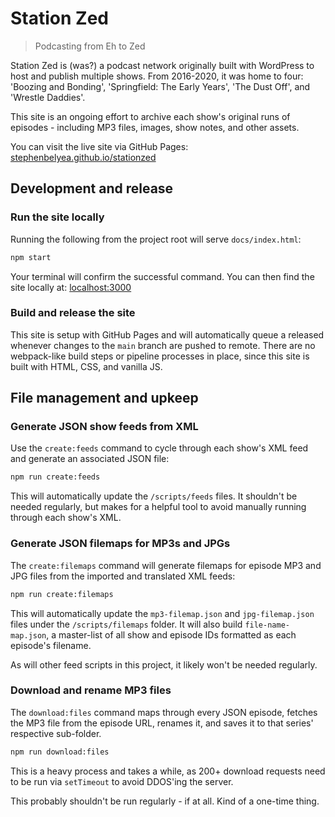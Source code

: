 # Station Zed

> Podcasting from Eh to Zed

Station Zed is (was?) a podcast network originally built with WordPress to host and publish multiple shows. From 2016-2020, it was home to four: 'Boozing and Bonding', 'Springfield: The Early Years', 'The Dust Off', and 'Wrestle Daddies'.

This site is an ongoing effort to archive each show's original runs of episodes - including MP3 files, images, show notes, and other assets.

You can visit the live site via GitHub Pages: [stephenbelyea.github.io/stationzed](https://stephenbelyea.github.io/stationzed/)

## Development and release

### Run the site locally

Running the following from the project root will serve `docs/index.html`:

```bash
npm start
```

Your terminal will confirm the successful command. You can then find the site locally at: [localhost:3000](http://localhost:3000)

### Build and release the site

This site is setup with GitHub Pages and will automatically queue a released whenever changes to the `main` branch are pushed to remote. There are no webpack-like build steps or pipeline processes in place, since this site is built with HTML, CSS, and vanilla JS.

## File management and upkeep

### Generate JSON show feeds from XML

Use the `create:feeds` command to cycle through each show's XML feed and generate an associated JSON file:

```bash
npm run create:feeds
```

This will automatically update the `/scripts/feeds` files. It shouldn't be needed regularly, but makes for a helpful tool to avoid manually running through each show's XML.

### Generate JSON filemaps for MP3s and JPGs

The `create:filemaps` command will generate filemaps for episode MP3 and JPG files from the imported and translated XML feeds:

```bash
npm run create:filemaps
```

This will automatically update the `mp3-filemap.json` and `jpg-filemap.json` files under the `/scripts/filemaps` folder. It will also build `file-name-map.json`, a master-list of all show and episode IDs formatted as each episode's filename.

As will other feed scripts in this project, it likely won't be needed regularly.

### Download and rename MP3 files

The `download:files` command maps through every JSON episode, fetches the MP3 file from the episode URL, renames it, and saves it to that series' respective sub-folder.

```bash
npm run download:files
```

This is a heavy process and takes a while, as 200+ download requests need to be run via `setTimeout` to avoid DDOS'ing the server.

This probably shouldn't be run regularly - if at all. Kind of a one-time thing.
